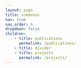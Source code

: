 ```yaml
---
layout: page
title: submenus
nav: true
nav_order: 6
dropdown: false
children:
    - title: publications
      permalink: /publications/
    - title: divider
    - title: projects
      permalink: /projects/
---
```

